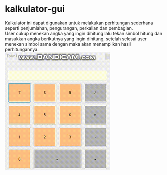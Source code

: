 # kalkulator-gui
Kalkulator ini dapat digunakan untuk melakukan perhitungan sederhana seperti penjumlahan, pengurangan, perkalian dan pembagian. <br>
User cukup menekan angka yang ingin dihitung lalu tekan simbol hitung dan masukkan angka berikutnya yang ingin dihitung, setelah selesai user menekan simbol sama dengan maka akan menampilkan hasil perhitungannya. 
<br>
![contoh](gui.gif)
